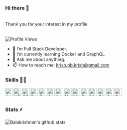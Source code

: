 ### Hi there 👋
</br>
Thank you for your interest in my profile
</br>
</br>

![Profile Views]([https://hits.seeyoufarm.com/api/count/incr/badge.svg?url=https://github.com/prabha-coder/&title=Profile%20Views](https://hits.seeyoufarm.com/api/count/incr/badge.svg?url=https://github.com/Balakrishnan17/&title=Profile%20Views))

- 🔭 I’m Full Stack Developer.
- 🌱 I’m currently learning Docker and GraphQL
- 💬 Ask me about anything.
- 📫 How to reach me: krish.pb.krish@gmail.com

### Skills 👨‍💻

<img align="left" alt="JavaScript" width="24px" src="https://cdn.jsdelivr.net/npm/simple-icons@3.2.0/icons/javascript.svg" />
<img align="left" alt="HTML" width="24px" src="https://cdn.jsdelivr.net/npm/simple-icons@3.2.0/icons/html5.svg" />
<img align="left" alt="CSS" width="24px" src="https://cdn.jsdelivr.net/npm/simple-icons@3.2.0/icons/css3.svg" />
<img align="left" alt="Bootstrap" width="24px" src="https://cdn.jsdelivr.net/npm/simple-icons@3.2.0/icons/bootstrap.svg" />
<img align="left" alt="React" width="24px" src="https://cdn.jsdelivr.net/npm/simple-icons@3.2.0/icons/react.svg" />
<img align="left" alt="Angular" width="24px" src="https://cdn.jsdelivr.net/npm/simple-icons@3.2.0/icons/angular.svg" />
<img align="left" alt="Node.JS" width="24px" src="https://cdn.jsdelivr.net/npm/simple-icons@3.2.0/icons/node-dot-js.svg" />
<img align="left" alt="Nest.JS" width="24px" src="https://cdn.jsdelivr.net/npm/simple-icons@3.2.0/icons/nestjs.svg" />
<img align="left" alt="MySQL" width="24px" src="https://cdn.jsdelivr.net/npm/simple-icons@3.2.0/icons/mysql.svg" />
<img align="left" alt="PostgreSQL" width="24px" src="https://cdn.jsdelivr.net/npm/simple-icons@3.2.0/icons/postgresql.svg" />
<img align="left" alt="MongoDB" width="24px" src="https://cdn.jsdelivr.net/npm/simple-icons@3.2.0/icons/mongodb.svg" />
<img align="left" alt="GitHub" width="24px" src="https://cdn.jsdelivr.net/npm/simple-icons@3.2.0/icons/github.svg" />
<img align="left" alt="AWS" width="24px" src="https://cdn.jsdelivr.net/npm/simple-icons@3.2.0/icons/amazonaws.svg" />
<img align="left" alt="Google Apps Script" width="24px" src="https://cdn.jsdelivr.net/npm/simple-icons@3.2.0/icons/google.svg" />

</br>
</br>

### Stats ⚡️

![Balakrishnan's github stats](https://github-stats-alpha.vercel.app/api/?username=Balakrishnan17)


